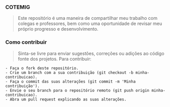 ### COTEMIG

> Este repositório é uma maneira de compartilhar meu trabalho com colegas e professores, bem como uma oportunidade de revisar meu próprio progresso e desenvolvimento.

### Como contribuir
> Sinta-se livre para enviar sugestões, correções ou adições ao código fonte dos projetos. Para contribuir:

    - Faça o fork deste repositório.
    - Crie um branch com a sua contribuição (git checkout -b minha-contribuicao).
    - Faça o commit das suas alterações (git commit -m 'Minha contribuição').
    - Envie o seu branch para o repositório remoto (git push origin minha-contribuicao).
    - Abra um pull request explicando as suas alterações.
